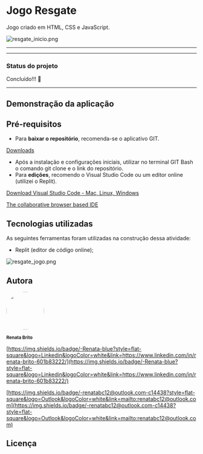 # Jogo Resgate

Jogo criado em HTML, CSS e JavaScript.

![resgate_inicio.png](Jogo%20Resgate%2060d44923a7794a989a55cd101c72ed41/resgate_inicio.png)

---

---

### Status do projeto

Concluído!!! 🚁 

---

## Demonstração da aplicação

## Pré-requisitos

- Para **baixar o repositório**, recomenda-se o aplicativo GIT.

[Downloads](https://git-scm.com/downloads)

- Após a instalação e configurações iniciais, utilizar no terminal GIT Bash o comando git clone e o link do repositório.
- Para **edições**, recomendo o Visual Studio Code ou um editor online (utilizei o Replit).

[Download Visual Studio Code - Mac, Linux, Windows](https://code.visualstudio.com/download)

[The collaborative browser based IDE](http://replit.com)

## Tecnologias utilizadas

As seguintes ferramentas foram utilizadas na construção dessa atividade:

- Replit (editor de código online);

![resgate_jogo.png](Jogo%20Resgate%2060d44923a7794a989a55cd101c72ed41/resgate_jogo.png)

## Autora

<img style="border-radius: 50%;" src="[https://avatars.githubusercontent.com/u/93830634?s=400&u=6adaba5d61e8bc151b25462fb36582bb32a7e146&v=4](https://avatars.githubusercontent.com/u/93830634?s=400&u=6adaba5d61e8bc151b25462fb36582bb32a7e146&v=4)" width="100px;" height="100px;" alt=""/>

<sub><b>Renata Brito</b></sub>

[https://img.shields.io/badge/-Renata-blue?style=flat-square&logo=Linkedin&logoColor=white&link=https://www.linkedin.com/in/renata-brito-601b83222/](https://img.shields.io/badge/-Renata-blue?style=flat-square&logo=Linkedin&logoColor=white&link=https://www.linkedin.com/in/renata-brito-601b83222/)

[https://img.shields.io/badge/-renatabc12@outlook.com-c14438?style=flat-square&logo=Outlook&logoColor=white&link=mailto:renatabc12@outlook.com](https://img.shields.io/badge/-renatabc12@outlook.com-c14438?style=flat-square&logo=Outlook&logoColor=white&link=mailto:renatabc12@outlook.com)

## Licença